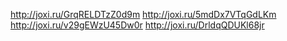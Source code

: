 http://joxi.ru/GrqRELDTzZ0d9m
http://joxi.ru/5mdDx7VTqGdLKm
http://joxi.ru/v29gEWzU45Dw0r
http://joxi.ru/DrldqQDUKl68jr
